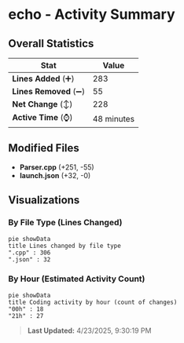 # echo - Activity Summary 

## Overall Statistics

| Stat                   | Value                                                             |
| ---------------------- | ----------------------------------------------------------------- |
| **Lines Added** (➕)   | 283                                          |
| **Lines Removed** (➖) | 55                                        |
| **Net Change** (↕)    | 228                |
| **Active Time** (⌚)   | 48 minutes |


## Modified Files
- **Parser.cpp** (+251, -55)
- **launch.json** (+32, -0)

## Visualizations

### By File Type (Lines Changed)

```mermaid
pie showData
title Lines changed by file type
".cpp" : 306
".json" : 32
```

### By Hour (Estimated Activity Count)

```mermaid
pie showData
title Coding activity by hour (count of changes)
"00h" : 18
"21h" : 27
```


> **Last Updated:** 4/23/2025, 9:30:19 PM